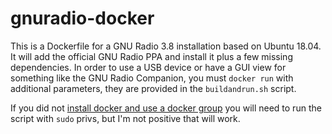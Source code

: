 # gnuradio-docker

This is a Dockerfile for a GNU Radio 3.8 installation based on Ubuntu 18.04. It will add the official GNU Radio PPA and install it plus a few missing dependencies. In order to use a USB device or have a GUI view for something like the GNU Radio Companion, you must `docker run` with additional parameters, they are provided in the `buildandrun.sh` script.

If you did not [install docker and use a docker group](https://docs.docker.com/engine/install/linux-postinstall/) you will need to run the script with `sudo` privs, but I'm not positive that will work.
